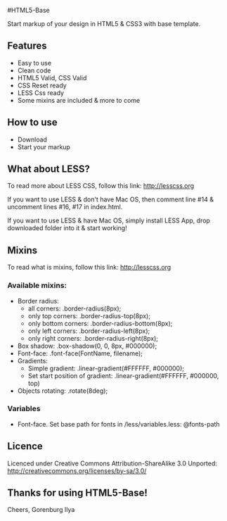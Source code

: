 #HTML5-Base

Start markup of your design in HTML5 & CSS3 with base template.

## Features

* Easy to use
* Clean code
* HTML5 Valid, CSS Valid
* CSS Reset ready
* LESS Css ready
* Some mixins are included & more to come

## How to use

* Download
* Start your markup

## What about LESS?

To read more about LESS CSS, follow this link: <http://lesscss.org>

If you want to use LESS & don't have Mac OS, then comment line #14 & uncomment lines #16, #17 in index.html.

If you want to use LESS & have Mac OS, simply install LESS App, drop downloaded folder into it & start working!

## Mixins

To read what is mixins, follow this link:  <http://lesscss.org>

### Available mixins:

* Border radius:
  * all corners: .border-radius(8px);
  * only top corners: .border-radius-top(8px);
  * only bottom corners: .border-radius-bottom(8px);
  * only left corners: .border-radius-left(8px);
  * only right corners: .border-radius-right(8px);
* Box shadow: .box-shadow(0, 0, 8px, #000000);
* Font-face: .font-face(FontName, filename);
* Gradients:
  * Simple gradient: .linear-gradient(#FFFFFF, #000000);
  * Set start position of gradient: .linear-gradient(#FFFFFF, #000000, top)
* Objects rotating: .rotate(8deg);

### Variables

* Font-face. Set base path for fonts in /less/variables.less: @fonts-path

## Licence

Licenced under Creative Commons Attribution-ShareAlike 3.0 Unported: <http://creativecommons.org/licenses/by-sa/3.0/>

## Thanks for using HTML5-Base!

Cheers,
Gorenburg Ilya
